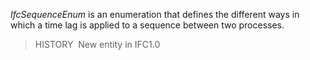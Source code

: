 ﻿_IfcSequenceEnum_ is an enumeration that defines the different ways in which a time lag is applied to a sequence between two processes.

> HISTORY&nbsp; New entity in IFC1.0
